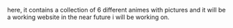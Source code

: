here, it contains a collection of 6 different animes with pictures and it will be a working website in the near future i will be working on.
